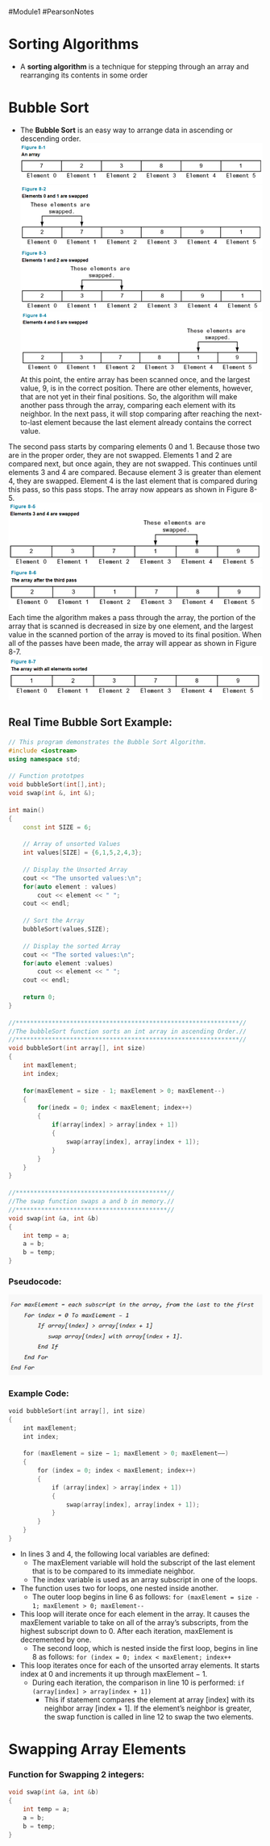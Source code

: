 #Module1 #PearsonNotes
# Sorting Algorithms
- A **sorting algorithm** is a technique for stepping through an array and rearranging its contents in some order

# Bubble Sort
- The **Bubble Sort** is an easy way to arrange data in ascending or descending order.
![8.3 - Figure 8-1](/Module%201/Pearson%20Notes/8.3%20Photos/8.3%20-%20Figure%208-1.png)
![8.3 - Figure 8-2](/Module%201/Pearson%20Notes/8.3%20Photos/8.3%20-%20Figure%208-2.png)
![8.3 - Figure 8-3](/Module%201/Pearson%20Notes/8.3%20Photos/8.3%20-%20Figure%208-3.png)
![8.3 - Figure 8-4](/Module%201/Pearson%20Notes/8.3%20Photos/8.3%20-%20Figure%208-4.png)
At this point, the entire array has been scanned once, and the largest value, 9, is in the correct position. There are other elements, however, that are not yet in their final positions. So, the algorithm will make another pass through the array, comparing each element with its neighbor. In the next pass, it will stop comparing after reaching the next-to-last element because the last element already contains the correct value.

The second pass starts by comparing elements 0 and 1. Because those two are in the proper order, they are not swapped. Elements 1 and 2 are compared next, but once again, they are not swapped. This continues until elements 3 and 4 are compared. Because element 3 is greater than element 4, they are swapped. Element 4 is the last element that is compared during this pass, so this pass stops. The array now appears as shown in Figure 8-5. 
![8.3 - Figure 8-5](/Module%201/Pearson%20Notes/8.3%20Photos/8.3%20-%20Figure%208-5.png)
![8.3 - Figure 8-6](/Module%201/Pearson%20Notes/8.3%20Photos/8.3%20-%20Figure%208-6.png)
Each time the algorithm makes a pass through the array, the portion of the array that is scanned is decreased in size by one element, and the largest value in the scanned portion of the array is moved to its final position. When all of the passes have been made, the array will appear as shown in Figure 8-7. 
![8.3 - Figure 8.7](/Module%201/Pearson%20Notes/8.3%20Photos/8.3%20-%20Figure%208-7.png)

## Real Time Bubble Sort Example:
```c++
// This program demonstrates the Bubble Sort Algorithm.
#include <iostream>
using namespace std;

// Function prototpes
void bubbleSort(int[],int);
void swap(int &, int &);

int main()
{
	const int SIZE = 6;

	// Array of unsorted Values
	int values[SIZE] = {6,1,5,2,4,3};

	// Display the Unsorted Array
	cout << "The unsorted values:\n";
	for(auto element : values)
		cout << element << " ";
	cout << endl;

	// Sort the Array
	bubbleSort(values,SIZE);

	// Display the sorted Array
	cout << "The sorted values:\n";
	for(auto element :values)
		cout << element << " ";
	cout << endl;
	
	return 0;
}

//**************************************************************//
//The bubbleSort function sorts an int array in ascending Order.//
//**************************************************************//
void bubbleSort(int array[], int size)
{
	int maxElement;
	int index;

	for(maxElement = size - 1; maxElement > 0; maxElement--)
	{
		for(inedx = 0; index < maxElement; index++)
		{
			if(array[index] > array[index + 1])
			{
				swap(array[index], array[index + 1]);
			}
		}
	}
}

//******************************************//
//The swap function swaps a and b in memory.//
//******************************************//
void swap(int &a, int &b)
{
	int temp = a;
	a = b;
	b = temp;
}
```

### Pseudocode:
![8.3 - Bubble Sort Pseudocode](/Module%201/Pearson%20Notes/8.3%20Photos/8.3%20-%20Bubble%20Sort%20Pseudocode.png)

### Example Code:
```C++
void bubbleSort(int array[], int size)
{
    int maxElement;
    int index;
    
    for (maxElement = size − 1; maxElement > 0; maxElement––)
    {
        for (index = 0; index < maxElement; index++)
        {
            if (array[index] > array[index + 1])
            {
                swap(array[index], array[index + 1]);
            }
        }
    }
}
```
- In lines 3 and 4, the following local variables are defined:
	-   The maxElement variable will hold the subscript of the last element that is to be compared to its immediate neighbor.
	-   The index variable is used as an array subscript in one of the loops.
- The function uses two for loops, one nested inside another. 
	- The outer loop begins in line 6 as follows: `for (maxElement = size - 1; maxElement > 0; maxElement--`
- This loop will iterate once for each element in the array. It causes the maxElement variable to take on all of the array’s subscripts, from the highest subscript down to 0. After each iteration, maxElement is decremented by one.
	- The second loop, which is nested inside the first loop, begins in line 8 as follows: `for (index = 0; index < maxElement; index++`
- This loop iterates once for each of the unsorted array elements. It starts index at 0 and increments it up through maxElement − 1. 
	- During each iteration, the comparison in line 10 is performed: `if (array[index] > array[index + 1])`
		- This if statement compares the element at array \[index] with its neighbor array \[index + 1]. If the element’s neighbor is greater, the swap function is called in line 12 to swap the two elements.

# Swapping Array Elements
### Function for Swapping 2 integers:
```c++
void swap(int &a, int &b)
{
	int temp = a;
	a = b;
	b = temp;
}
```